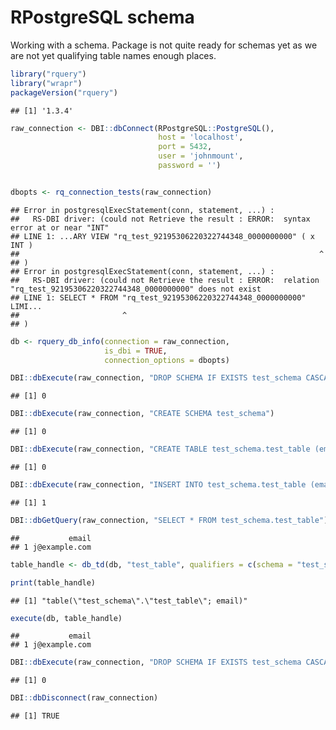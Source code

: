 RPostgreSQL schema
================

Working with a schema. Package is not quite ready for schemas yet as we
are not yet qualifying table names enough places.

``` r
library("rquery")
library("wrapr")
packageVersion("rquery")
```

    ## [1] '1.3.4'

``` r
raw_connection <- DBI::dbConnect(RPostgreSQL::PostgreSQL(),
                                 host = 'localhost',
                                 port = 5432,
                                 user = 'johnmount',
                                 password = '')


dbopts <- rq_connection_tests(raw_connection)
```

    ## Error in postgresqlExecStatement(conn, statement, ...) : 
    ##   RS-DBI driver: (could not Retrieve the result : ERROR:  syntax error at or near "INT"
    ## LINE 1: ...ARY VIEW "rq_test_92195306220322744348_0000000000" ( x INT )
    ##                                                                   ^
    ## )
    ## Error in postgresqlExecStatement(conn, statement, ...) : 
    ##   RS-DBI driver: (could not Retrieve the result : ERROR:  relation "rq_test_92195306220322744348_0000000000" does not exist
    ## LINE 1: SELECT * FROM "rq_test_92195306220322744348_0000000000" LIMI...
    ##                       ^
    ## )

``` r
db <- rquery_db_info(connection = raw_connection,
                     is_dbi = TRUE,
                     connection_options = dbopts)

DBI::dbExecute(raw_connection, "DROP SCHEMA IF EXISTS test_schema CASCADE")
```

    ## [1] 0

``` r
DBI::dbExecute(raw_connection, "CREATE SCHEMA test_schema")
```

    ## [1] 0

``` r
DBI::dbExecute(raw_connection, "CREATE TABLE test_schema.test_table (email varchar)")
```

    ## [1] 0

``` r
DBI::dbExecute(raw_connection, "INSERT INTO test_schema.test_table (email) VALUES ('j@example.com')")
```

    ## [1] 1

``` r
DBI::dbGetQuery(raw_connection, "SELECT * FROM test_schema.test_table")
```

    ##           email
    ## 1 j@example.com

``` r
table_handle <- db_td(db, "test_table", qualifiers = c(schema = "test_schema"))

print(table_handle)
```

    ## [1] "table(\"test_schema\".\"test_table\"; email)"

``` r
execute(db, table_handle)
```

    ##           email
    ## 1 j@example.com

``` r
DBI::dbExecute(raw_connection, "DROP SCHEMA IF EXISTS test_schema CASCADE")
```

    ## [1] 0

``` r
DBI::dbDisconnect(raw_connection)
```

    ## [1] TRUE
